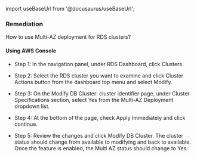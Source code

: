 import useBaseUrl from '@docusaurus/useBaseUrl';

### Remediation
How to use Multi-AZ deployment for RDS clusters?

#### Using AWS Console

- Step 1: In the navigation panel, under RDS Dashboard, click Clusters.

- Step 2: Select the RDS cluster you want to examine and click Cluster Actions button from the dashboard top menu and select Modify.

- Step 3: On the Modify DB Cluster: cluster identifier page, under Cluster Specifications section, select Yes from the Multi-AZ Deployment dropdown list.

- Step 4: At the bottom of the page, check Apply Immediately and click continue.

- Step 5: Review the changes and click Modify DB Cluster. The cluster status should change from available to modifying and back to available. Once the feature is enabled, the Multi AZ status should change to Yes: